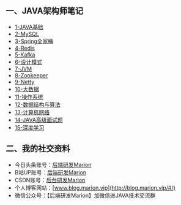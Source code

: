 ## 一、JAVA架构师笔记
- [1-JAVA基础](/1-JAVA基础)
- [2-MySQL](/2-MySQL)
- [3-Spring全家桶](/3-Spring全家桶)
- [4-Redis](/4-Redis])
- [5-Kafka](/5-Kafka)
- [6-设计模式](/6-设计模式)
- [7-JVM](/7-JVM)
- [8-Zookeeper](/8-Zookeeper)
- [9-Netty](/9-Netty)
- [10-大数据](/10-大数据)
- [11-操作系统](/11-操作系统)
- [12-数据结构与算法](/12-数据结构与算法)
- [13-计算机网络](/13-计算机网络)
- [14-JAVA高级面试题](/14-JAVA高级面试题)
- [15-深度学习](/15-深度学习)

## 二、我的社交资料
- 今日头条账号：[后端研发Marion](https://www.toutiao.com/c/user/token/MS4wLjABAAAAChrLQhHvIVE31-TLHrkth8_9uQLhosRHQmKC5jkat70/)
- B站UP账号：[后端研发Marion](https://space.bilibili.com/269097482)
- CSDN账号：[后台研发Marion](https://blog.csdn.net/luomao2012)
- 个人博客网站：[www.blog.marion.vip](http://blog.marion.vip/#/)
- 微信公众号：【后端研发Marion】加微信进JAVA技术交流群